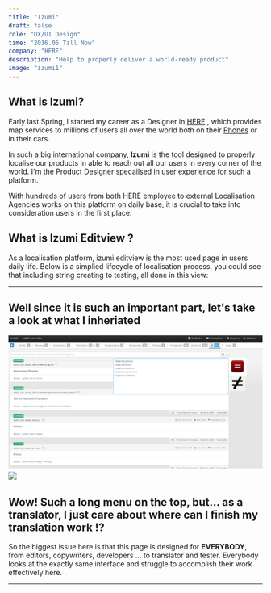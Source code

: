 ```yaml
---
title: "Izumi"
draft: false
role: "UX/UI Design"
time: "2016.05 Till Now"
company: "HERE"
description: "Help to properly deliver a world-ready product"
image: "izumi1"
---
```

## What is Izumi?

Early last Spring, I started my career as a Designer in [HERE](https://www.here.com/en) , which provides map services to millions of users all over the world both on their [Phones](https://play.google.com/store/apps/details?id=com.here.app.maps&hl=en) or in their cars. 

In such a big international company, **Izumi** is the tool designed to properly localise our products in able to reach out all our users in every corner of the world. I'm the Product Designer specailsed in user experience for such a platform. 

With hundreds of users from both HERE employee to external Localisation Agencies works on this platform on daily base, it is crucial to take into consideration users in the first place.

## What is Izumi Editview ?

As a localisation platform, izumi editview is the most used page in users daily life. Below is a simplied lifecycle of localisation process, you could see that including string creating to testing, all done in this view:

----------
## Well since it is such an important part, let's take a look at what I inheriated

![*Old izumi*](/img/works/izumi2.png)
![](https://memegenerator.net/img/instances/400x/65613242/this-is-my-confused-face.jpg)

## Wow! Such a long menu on the top, but... as a translator, I just care about where can I finish my translation work !?

So the biggest issue here is that this page is designed for **EVERYBODY**, from editors, copywriters, developers ... to translator and tester. Everybody looks at the exactly same interface and struggle to accomplish their work effectively here.

----------
